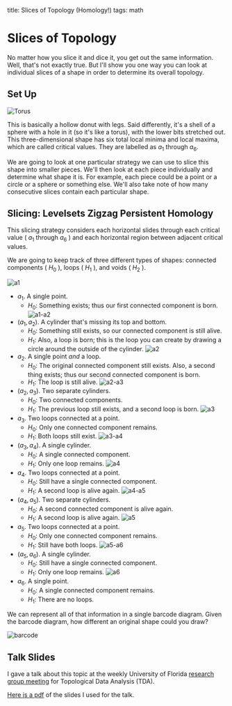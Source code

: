 title: Slices of Topology (Homology!)
tags: math

# Slices of Topology

No matter how you slice it and dice it, you get out the same information. Well, that's not exactly true. But I'll show you one way you can look at individual slices of a shape in order to determine its overall topology.

## Set Up

![Torus](/images/pyramid/torus.jpg "torus")

This is basically a hollow donut with legs. Said differently, it's a shell of a sphere with a hole in it (so it's like a torus), with the lower bits stretched out. This three-dimensional shape has six total local minima and local maxima, which are called critical values. They are labelled as $a_1$ through $a_6$.

We are going to look at one particular strategy we can use to slice this shape into smaller pieces. We'll then look at each piece individually and determine what shape it is. For example, each piece could be a point or a circle or a sphere or something else. We'll also take note of how many consecutive slices contain each particular shape.

## Slicing: Levelsets Zigzag Persistent Homology

This slicing strategy considers each horizontal slides through each critical value ( $a_1$ through $a_6$ ) and each horizontal region between adjacent critical values. 

We are going to keep track of three different types of shapes: connected components ( $H_0$ ), loops ( $H_1$ ), and voids ( $H_2$ ). 

![a1](/images/pyramid/a1.jpg "a1")
- $a_1$. A single point.
  - $H_0$: Something exists; thus our first connected component is born.
![a1-a2](/images/pyramid/a1-a2.jpg "a1-a2")
- $(a_1, a_2)$. A cylinder that's missing its top and bottom.
  - $H_0$: Something still exists, so our connected component is still alive.
  - $H_1$: Also, a loop is born; this is the loop you can create by drawing a circle around the outside of the cylinder.
![a2](/images/pyramid/a2.jpg "a2")
- $a_2$. A single point _and_ a loop.
  - $H_0$: The original connected component still exists. Also, a second thing exists; thus our second connected component is born.
  - $H_1$: The loop is still alive.
![a2-a3](/images/pyramid/a2-a3.jpg "a2-a3")
- $(a_2, a_3)$. Two separate cylinders.
  - $H_0$: Two connected components.
  - $H_1$: The previous loop still exists, and a second loop is born.
![a3](/images/pyramid/a3.jpg "a3")
- $a_3$. Two loops connected at a point.
  - $H_0$: Only one connected component remains.
  - $H_1$: Both loops still exist. 
![a3-a4](/images/pyramid/a3-a4.jpg "a3-a4")
- $(a_3, a_4)$. A single cylinder.
  - $H_0$: A single connected component.
  - $H_1$: Only one loop remains.
![a4](/images/pyramid/a4.jpg "a4")
- $a_4$. Two loops connected at a point.
  - $H_0$: Still have a single connected component.
  - $H_1$: A second loop is alive again.
![a4-a5](/images/pyramid/a4-a5.jpg "a4-a5")
- $(a_4, a_5)$. Two separate cylinders.
  - $H_0$: A second connected component is alive again.
  - $H_1$: A second loop is alive again.
![a5](/images/pyramid/a5.jpg "a5")
- $a_5$. Two loops connected at a point.
  - $H_0$: Only one connected component remains.
  - $H_1$: Still have both loops.
![a5-a6](/images/pyramid/a5-a6.jpg "a5-a6")
- $(a_5, a_6)$. A single cylinder.
  - $H_0$: Still have a single connected component.
  - $H_1$: Only one loop remains.
![a6](/images/pyramid/a6.jpg "a6")
- $a_6$. A single point.
  - $H_0$: A single connected component remains.
  - $H_1$: There are no loops.

We can represent all of that information in a single barcode diagram. Given the barcode diagram, how different an original shape could you draw?

![barcode](/images/pyramid/barcode.jpg "barcode")

## Talk Slides

I gave a talk about this topic at the weekly University of Florida [research group meeting](https://people.clas.ufl.edu/peterbubenik/intro-to-tda/) for Topological Data Analysis (TDA).

[Here is a pdf](/images/Mayer-Vietoris_Pyramid.pdf "slides") of the slides I used for the talk.
